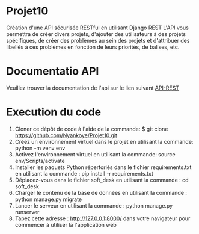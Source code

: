 # Projet10
Création d'une API sécurisée RESTful en utilisant Django REST
L'API vous permettra de créer divers projets, d'ajouter des utilisateurs à des projets spécifiques, de créer des problèmes au sein des projets et d'attribuer des libellés à ces problèmes en fonction de leurs priorités, de balises, etc.


# Documentatio API
Veuillez trouver la documentation de l'api sur le lien suivant [API-REST](https://documenter.getpostman.com/view/14846551/TzRRC8Wm)
# Execution du code
 1. Cloner ce dépôt de code à l'aide de la commande: $ git clone https://github.com/Nyankoye/Projet10.git 
 2. Créez un environnement virtuel dans le projet en utilisant la commande: python -m venv env
 3. Activez l'environnement virtuel en utilisant la commande: source env/Scripts/activate
 4. Installer les paquets Python répertoriés dans le fichier requirements.txt en utilisant la commande : pip install -r requirements.txt
 5. Déplacez-vous  dans le fichier soft_desk en utilisant la commande : cd soft_desk
 6. Charger le contenu de la base de données en utilisant la commande : python manage.py migrate
 7. Lancer le serveur en utilisant la commande : python manage.py runserver
 8. Tapez cette adresse : http://127.0.0.1:8000/ dans votre navigateur pour commencer à utiliser la l'application web